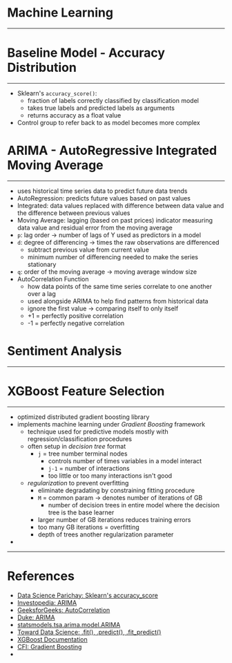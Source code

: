 # **Machine Learning**
---



# Baseline Model - Accuracy Distribution 
---
- Sklearn's `accuracy_score()`:
    - fraction of labels correctly classified by classification model 
    - takes true labels and predicted labels as arguments 
    - returns accuracy as a float value 
- Control group to refer back to as model becomes more complex 

# ARIMA - AutoRegressive Integrated Moving Average 
---
- uses historical time series data to predict future data trends 
- AutoRegression: predicts future values based on past values 
- Integrated: data values replaced with difference between data value and the difference between previous values 
- Moving Average: lagging (based on past prices) indicator measuring data value and residual error from the moving average
- `p`: lag order -> number of lags of Y used as predictors in a model
- `d`: degree of differencing -> times the raw observations are differenced 
    - subtract previous value from current value 
    - minimum number of differencing needed to make the series stationary 
- `q`: order of the moving average -> moving average window size
- AutoCorrelation Function
    - how data points of the same time series correlate to one another over a lag
    - used alongside ARIMA to help find patterns from historical data
    - ignore the first value -> comparing itself to only itself 
    - +1 = perfectly positive correlation 
    - -1 = perfectly negative correlation 



# Sentiment Analysis
---




# XGBoost Feature Selection 
---
- optimized distributed gradient boosting library 
- implements machine learning under *Gradient Boosting* framework
    - technique used for predictive models mostly with regression/classification procedures 
    - often setup in *decision tree* format 
        - `j` = tree number terminal nodes 
            - controls number of times variables in a model interact 
            - `j-1` = number of interactions
            - too little or too many interactions isn't good 
    - *regularization* to prevent overfitting
        - eliminate degradating by constraining fitting procedure
        - `M` = common param -> denotes number of iterations of GB
            - number of decision trees in entire model where the decision tree is the base learner 
        - larger number of GB iterations reduces training errors 
        - too many GB iterations = overfitting 
        - depth of trees another regularization parameter 
- 






---
# References
- [Data Science Parichay: Sklearn's accuracy_score](https://datascienceparichay.com/article/get-accuracy-of-predictions-in-python-with-sklearn/)
- [Investopedia: ARIMA](https://www.investopedia.com/terms/a/autoregressive-integrated-moving-average-arima.asp)
- [GeeksforGeeks: AutoCorrelation](https://www.geeksforgeeks.org/autocorrelation/)
- [Duke: ARIMA](https://people.duke.edu/~rnau/411arim.htm)
- [statsmodels.tsa.arima.model.ARIMA](https://www.statsmodels.org/stable/generated/statsmodels.tsa.arima.model.ARIMA.html)
- [Toward Data Science: .fit(), .predict(), .fit_predict()](https://towardsdatascience.com/fit-vs-predict-vs-fit-predict-in-python-scikit-learn-f15a34a8d39f)
- [XGBoost Documentation](https://xgboost.readthedocs.io/en/stable/)
- [CFI: Gradient Boosting](https://corporatefinanceinstitute.com/resources/knowledge/other/gradient-boosting/)
- 
